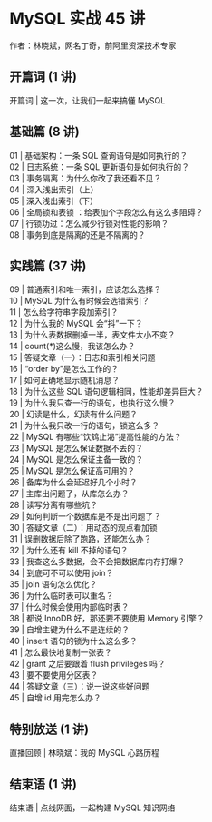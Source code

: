 # MySQL 实战 45 讲     

作者：林晓斌，网名丁奇，前阿里资深技术专家     

## 开篇词 (1 讲)     

开篇词 | 这一次，让我们一起来搞懂 MySQL     

## 基础篇 (8 讲)     

01 | 基础架构：一条 SQL 查询语句是如何执行的？   
02 | 日志系统：一条 SQL 更新语句是如何执行的？   
03 | 事务隔离：为什么你改了我还看不见？   
04 | 深入浅出索引（上）   
05 | 深入浅出索引（下）   
06 | 全局锁和表锁 ：给表加个字段怎么有这么多阻碍？   
07 | 行锁功过：怎么减少行锁对性能的影响？   
08 | 事务到底是隔离的还是不隔离的？   

## 实践篇 (37 讲)   

09 | 普通索引和唯一索引，应该怎么选择？   
10 | MySQL 为什么有时候会选错索引？   
11 | 怎么给字符串字段加索引？   
12 | 为什么我的 MySQL 会“抖”一下？   
13 | 为什么表数据删掉一半，表文件大小不变？   
14 | count(\*)这么慢，我该怎么办？   
15 | 答疑文章（一）：日志和索引相关问题   
16 | “order by”是怎么工作的？   
17 | 如何正确地显示随机消息？   
18 | 为什么这些 SQL 语句逻辑相同，性能却差异巨大？   
19 | 为什么我只查一行的语句，也执行这么慢？   
20 | 幻读是什么，幻读有什么问题？   
21 | 为什么我只改一行的语句，锁这么多？   
22 | MySQL 有哪些“饮鸩止渴”提高性能的方法？   
23 | MySQL 是怎么保证数据不丢的？   
24 | MySQL 是怎么保证主备一致的？   
25 | MySQL 是怎么保证高可用的？   
26 | 备库为什么会延迟好几个小时？   
27 | 主库出问题了，从库怎么办？   
28 | 读写分离有哪些坑？   
29 | 如何判断一个数据库是不是出问题了？   
30 | 答疑文章（二）：用动态的观点看加锁   
31 | 误删数据后除了跑路，还能怎么办？   
32 | 为什么还有 kill 不掉的语句？   
33 | 我查这么多数据，会不会把数据库内存打爆？   
34 | 到底可不可以使用 join？   
35 | join 语句怎么优化？   
36 | 为什么临时表可以重名？   
37 | 什么时候会使用内部临时表？   
38 | 都说 InnoDB 好，那还要不要使用 Memory 引擎？   
39 | 自增主键为什么不是连续的？   
40 | insert 语句的锁为什么这么多？   
41 | 怎么最快地复制一张表？   
42 | grant 之后要跟着 flush privileges 吗？   
43 | 要不要使用分区表？   
44 | 答疑文章（三）：说一说这些好问题   
45 | 自增 id 用完怎么办？   

## 特别放送 (1 讲)   

直播回顾 | 林晓斌：我的 MySQL 心路历程   

## 结束语 (1 讲)   

结束语 | 点线网面，一起构建 MySQL 知识网络   
